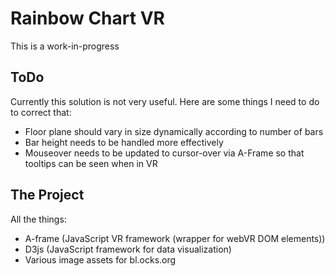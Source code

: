 Rainbow Chart VR
=========================

This is a work-in-progress


ToDo
------------

Currently this solution is not very useful.
Here are some things I need to do to correct that:
- Floor plane should vary in size dynamically according to number of bars
- Bar height needs to be handled more effectively
- Mouseover needs to be updated to cursor-over via A-Frame so that tooltips can be seen when in VR


The Project
------------

All the things:
- A-frame (JavaScript VR framework (wrapper for webVR DOM elements))
- D3js (JavaScript framework for data visualization)
- Various image assets for bl.ocks.org

